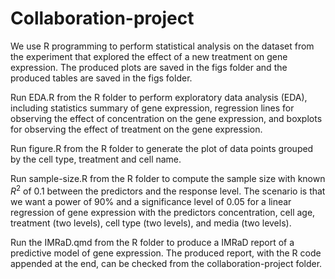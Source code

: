 # Collaboration-project
We use R programming to perform statistical analysis on the dataset from the experiment that explored the effect of a new treatment on gene expression. The produced plots are saved in the figs folder and the produced tables are saved in the figs folder.

Run EDA.R from the R folder to perform exploratory data analysis (EDA), including statistics summary of gene expression, regression lines for observing the effect of concentration on the gene expression, and boxplots for observing the effect of treatment on the gene expression.

Run figure.R from the R folder to generate the plot of data points grouped by the cell type, treatment and cell name.

Run sample-size.R from the R folder to compute the sample size with known $R^2$
 of 0.1 between the predictors and the response level. The scenario is that we want a power of 90% and a significance level of 0.05 for a linear regression of gene expression with the predictors concentration, cell age, treatment (two levels), cell type (two levels), and media (two levels).

Run the IMRaD.qmd from the R folder to produce a IMRaD report of a predictive model of gene expression. The produced report, with the R code appended at the end, can be checked from the collaboration-project folder.
